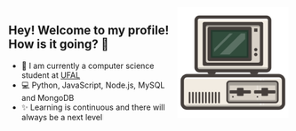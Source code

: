 <img src="img\computer-illustration.png"  width="200px" align="right">

## Hey! Welcome to my profile! How is it going? 👋

* 🚀 I am currently a computer science student at [UFAL](https://arapiraca.ufal.br/graduacao/ciencia-da-computacao)
* 💻 Python, JavaScript, Node.js, MySQL and MongoDB
* ✨ Learning is continuous and there will always be a next level
